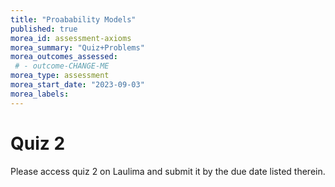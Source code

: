 ```yaml
---
title: "Proabability Models"
published: true
morea_id: assessment-axioms
morea_summary: "Quiz+Problems"
morea_outcomes_assessed:
 # - outcome-CHANGE-ME
morea_type: assessment
morea_start_date: "2023-09-03"
morea_labels:
---
```

# Quiz 2

Please access quiz 2 on Laulima and submit it by the due date listed therein.

  
  







